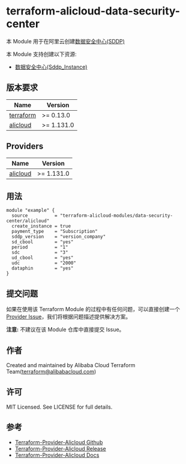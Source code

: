 terraform-alicloud-data-security-center
=====================================================================

本 Module 用于在阿里云创建[数据安全中心(SDDP)](https://help.aliyun.com/product/88674.html)

本 Module 支持创建以下资源:

* [数据安全中心(Sddp_Instance)](https://registry.terraform.io/providers/aliyun/alicloud/latest/docs/resources/sddp_instance)

## 版本要求

| Name | Version |
|------|---------|
| <a name="requirement_terraform"></a> [terraform](#requirement\_terraform) | >= 0.13.0 |
| <a name="requirement_alicloud"></a> [alicloud](#requirement\_alicloud) | >= 1.131.0 |

## Providers

| Name | Version |
|------|---------|
| <a name="provider_alicloud"></a> [alicloud](#provider\_alicloud) | >= 1.131.0 |

## 用法

```hcl
module "example" {
  source          = "terraform-alicloud-modules/data-security-center/alicloud"
  create_instance = true
  payment_type    = "Subscription"
  sddp_version    = "version_company"
  sd_cbool        = "yes"
  period          = "1"
  sdc             = "3"
  ud_cbool        = "yes"
  udc             = "2000"
  dataphin        = "yes"
}
```

提交问题
------
如果在使用该 Terraform Module 的过程中有任何问题，可以直接创建一个 [Provider Issue](https://github.com/aliyun/terraform-provider-alicloud/issues/new)，我们将根据问题描述提供解决方案。

**注意:** 不建议在该 Module 仓库中直接提交 Issue。

作者
-------
Created and maintained by Alibaba Cloud Terraform Team(terraform@alibabacloud.com)

许可
----
MIT Licensed. See LICENSE for full details.

参考
---------
* [Terraform-Provider-Alicloud Github](https://github.com/aliyun/terraform-provider-alicloud)
* [Terraform-Provider-Alicloud Release](https://releases.hashicorp.com/terraform-provider-alicloud/)
* [Terraform-Provider-Alicloud Docs](https://registry.terraform.io/providers/aliyun/alicloud/latest/docs)
